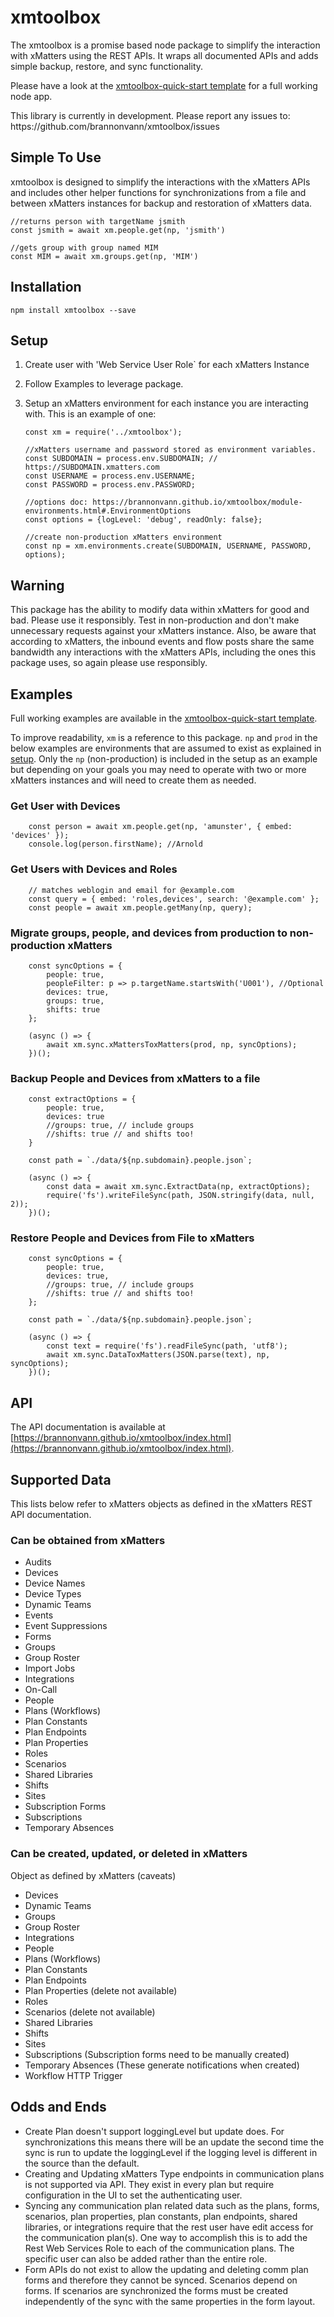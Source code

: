 # xmtoolbox

The xmtoolbox is a promise based node package to simplify the interaction with xMatters using the REST APIs. It wraps all documented APIs and adds simple backup, restore, and sync functionality.

Please have a look at the [xmtoolbox-quick-start template](https://github.com/brannonvann/xmtoolbox-quick-start) for a full working node app.

<aside class="notice">
This library is currently in development. Please report any issues to: https://github.com/brannonvann/xmtoolbox/issues 
</aside>

## Simple To Use

xmtoolbox is designed to simplify the interactions with the xMatters APIs and includes other helper functions for synchronizations from a file and between xMatters instances for backup and restoration of xMatters data.

    //returns person with targetName jsmith
    const jsmith = await xm.people.get(np, 'jsmith')

    //gets group with group named MIM
    const MIM = await xm.groups.get(np, 'MIM')

## Installation

    npm install xmtoolbox --save

## Setup

1.  Create user with 'Web Service User Role` for each xMatters Instance
2.  Follow Examples to leverage package.
3.  Setup an xMatters environment for each instance you are interacting with. This is an example of one:

        const xm = require('../xmtoolbox');

        //xMatters username and password stored as environment variables.
        const SUBDOMAIN = process.env.SUBDOMAIN; // https://SUBDOMAIN.xmatters.com
        const USERNAME = process.env.USERNAME;
        const PASSWORD = process.env.PASSWORD;

        //options doc: https://brannonvann.github.io/xmtoolbox/module-environments.html#.EnvironmentOptions
        const options = {logLevel: 'debug', readOnly: false};

        //create non-production xMatters environment
        const np = xm.environments.create(SUBDOMAIN, USERNAME, PASSWORD, options);

## Warning

This package has the ability to modify data within xMatters for good and bad. Please use it responsibly. Test in non-production and don't make unnecessary requests against your xMatters instance. Also, be aware that according to xMatters, the inbound events and flow posts share the same bandwidth any interactions with the xMatters APIs, including the ones this package uses, so again please use responsibly.

## Examples

Full working examples are available in the [xmtoolbox-quick-start template](https://github.com/brannonvann/xmtoolbox-quick-start).

To improve readability, `xm` is a reference to this package. `np` and `prod` in the below examples are environments that are assumed to exist as explained in [setup](#setup). Only the `np` (non-production) is included in the setup as an example but depending on your goals you may need to operate with two or more xMatters instances and will need to create them as needed.

### Get User with Devices

        const person = await xm.people.get(np, 'amunster', { embed: 'devices' });
        console.log(person.firstName); //Arnold

### Get Users with Devices and Roles

        // matches weblogin and email for @example.com
        const query = { embed: 'roles,devices', search: '@example.com' };
        const people = await xm.people.getMany(np, query);

### Migrate groups, people, and devices from production to non-production xMatters

        const syncOptions = {
            people: true,
            peopleFilter: p => p.targetName.startsWith('U001'), //Optional
            devices: true,
            groups: true,
            shifts: true
        };

        (async () => {
            await xm.sync.xMattersToxMatters(prod, np, syncOptions);
        })();

### Backup People and Devices from xMatters to a file

        const extractOptions = {
            people: true,
            devices: true
            //groups: true, // include groups
            //shifts: true // and shifts too!
        }

        const path = `./data/${np.subdomain}.people.json`;

        (async () => {
            const data = await xm.sync.ExtractData(np, extractOptions);
            require('fs').writeFileSync(path, JSON.stringify(data, null, 2));
        })();

### Restore People and Devices from File to xMatters

        const syncOptions = {
            people: true,
            devices: true,
            //groups: true, // include groups
            //shifts: true // and shifts too!
        };

        const path = `./data/${np.subdomain}.people.json`;

        (async () => {
            const text = require('fs').readFileSync(path, 'utf8');
            await xm.sync.DataToxMatters(JSON.parse(text), np, syncOptions);
        })();

## API

The API documentation is available at [https://brannonvann.github.io/xmtoolbox/index.html](https://brannonvann.github.io/xmtoolbox/index.html).

## Supported Data

This lists below refer to xMatters objects as defined in the xMatters REST API documentation.

### Can be obtained from xMatters

- Audits
- Devices
- Device Names
- Device Types
- Dynamic Teams
- Events
- Event Suppressions
- Forms
- Groups
- Group Roster
- Import Jobs
- Integrations
- On-Call
- People
- Plans (Workflows)
- Plan Constants
- Plan Endpoints
- Plan Properties
- Roles
- Scenarios
- Shared Libraries
- Shifts
- Sites
- Subscription Forms
- Subscriptions
- Temporary Absences

### Can be created, updated, or deleted in xMatters

Object as defined by xMatters (caveats)

- Devices
- Dynamic Teams
- Groups
- Group Roster
- Integrations
- People
- Plans (Workflows)
- Plan Constants
- Plan Endpoints
- Plan Properties (delete not available)
- Roles
- Scenarios (delete not available)
- Shared Libraries
- Shifts
- Sites
- Subscriptions (Subscription forms need to be manually created)
- Temporary Absences (These generate notifications when created)
- Workflow HTTP Trigger

## Odds and Ends

- Create Plan doesn't support loggingLevel but update does. For synchronizations this means there will be an update the second time the sync is run to update the loggingLevel if the logging level is different in the source than the default.
- Creating and Updating xMatters Type endpoints in communication plans is not supported via API. They exist in every plan but require configuration in the UI to set the authenticating user.
- Syncing any communication plan related data such as the plans, forms, scenarios, plan properties, plan constants, plan endpoints, shared libraries, or integrations require that the rest user have edit access for the communication plan(s). One way to accomplish this is to add the Rest Web Services Role to each of the communication plans. The specific user can also be added rather than the entire role.
- Form APIs do not exist to allow the updating and deleting comm plan forms and therefore they cannot be synced. Scenarios depend on forms. If scenarios are synchronized the forms must be created independently of the sync with the same properties in the form layout.
